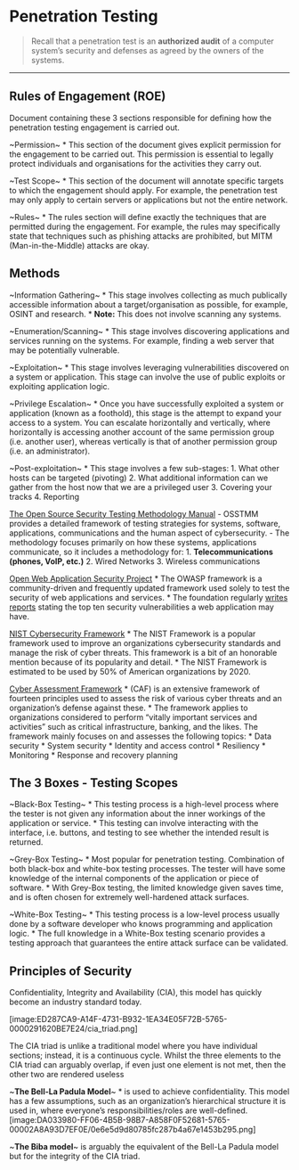# Penetration Testing
> Recall that a penetration test is an **authorized audit** of a computer system’s security and defenses as agreed by the owners of the systems.
---

## Rules of Engagement (ROE)
Document containing these 3 sections responsible for defining how the penetration testing engagement is carried out.

~Permission~
	* This section of the document gives explicit permission for the engagement to be carried out. This permission is essential to legally protect individuals and organisations for the activities they carry out.

~Test Scope~
	* This section of the document will annotate specific targets to which the engagement should apply. For example, the penetration test may only apply to certain servers or applications but not the entire network.

~Rules~
	* The rules section will define exactly the techniques that are permitted during the engagement. For example, the rules may specifically state that techniques such as phishing attacks are prohibited, but MITM (Man-in-the-Middle) attacks are okay.


## Methods
~Information Gathering~
	* This stage involves collecting as much publically accessible information about a target/organisation as possible, for example, OSINT and research.
	* **Note:** This does not involve scanning any systems.

~Enumeration/Scanning~
	* This stage involves discovering applications and services running on the systems. For example, finding a web server that may be potentially vulnerable.
	
~Exploitation~
	* This stage involves leveraging vulnerabilities discovered on a system or application. This stage can involve the use of public exploits or exploiting application logic.

~Privilege Escalation~
	* Once you have successfully exploited a system or application (known as a foothold), this stage is the attempt to expand your access to a system. You can escalate horizontally and vertically, where horizontally is accessing another account of the same permission group (i.e. another user), whereas vertically is that of another permission group (i.e. an administrator).

~Post-exploitation~
	* This stage involves a few sub-stages:
		1. What other hosts can be targeted (pivoting)
		2. What additional information can we gather from the host now that we are a privileged user
		3. Covering your tracks
		4. Reporting


[The Open Source Security Testing Methodology Manual](https://www.isecom.org/OSSTMM.3.pdf) 
	- OSSTMM provides a detailed framework of testing strategies for systems, software, applications, communications and the human aspect of cybersecurity.
	- The methodology focuses primarily on how these systems, applications communicate, so it includes a methodology for:
			1. **Telecommunications (phones, VoIP, etc.)**
			2. Wired Networks
			3. Wireless communications

[Open Web Application Security Project](https://owasp.org/) 
	* The OWASP framework is a community-driven and frequently updated framework used solely to test the security of web applications and services.
	* The foundation regularly [writes reports](https://owasp.org/www-project-top-ten/2017/) stating the top ten security vulnerabilities a web application may have.

[NIST Cybersecurity Framework](https://www.nist.gov/cyberframework) 
	* The NIST Framework is a popular framework used to improve an organizations cybersecurity standards and manage the risk of cyber threats. This framework is a bit of an honorable mention because of its popularity and detail.
	* The NIST Framework is estimated to be used by 50% of American organizations by 2020.

[Cyber Assessment Framework](https://www.ncsc.gov.uk/collection/caf/caf-principles-and-guidance)
	* (CAF) is an extensive framework of fourteen principles used to assess the risk of various cyber threats and an organization’s defense against these.
	* The framework applies to organizations considered to perform “vitally important services and activities” such as critical infrastructure, banking, and the likes. The framework mainly focuses on and assesses the following topics:
		* Data security
		* System security
		* Identity and access control
		* Resiliency
		* Monitoring
		* Response and recovery planning


## The 3 Boxes - Testing Scopes
~Black-Box Testing~
	* This testing process is a high-level process where the tester is not given any information about the inner workings of the application or service.
	* This testing can involve interacting with the interface, i.e. buttons, and testing to see whether the intended result is returned.

~Grey-Box Testing~
	* Most popular for penetration testing. Combination of both black-box and white-box testing processes. The tester will have some knowledge of the internal components of the application or piece of software.
	* With Grey-Box testing, the limited knowledge given saves time, and is often chosen for extremely well-hardened attack surfaces.

~White-Box Testing~
	* This testing process is a low-level process usually done by a software developer who knows programming and application logic. 
	* The full knowledge in a White-Box testing scenario provides a testing approach that guarantees the entire attack surface can be validated.

## Principles of Security
Confidentiality, Integrity and Availability (CIA), this model has quickly become an industry standard today.

[image:ED287CA9-A14F-4731-B932-1EA34E05F72B-5765-0000291620BE7E24/cia_triad.png]

The CIA triad is unlike a traditional model where you have individual sections; instead, it is a continuous cycle. Whilst the three elements to the CIA triad can arguably overlap, if even just one element is not met, then the other two are rendered useless

~**The Bell-La Padula Model**~ 
	* is used to achieve confidentiality. This model has a few assumptions, such as an organization’s hierarchical structure it is used in, where everyone’s responsibilities/roles are well-defined.
[image:DA033980-FF06-4B5B-98B7-A858F0F52681-5765-00002A8A93D7EF0E/0e6e5d9d80785fc287b4a67e1453b295.png]

~**The Biba model**~ is arguably the equivalent of the Bell-La Padula model but for the integrity of the CIA triad.
